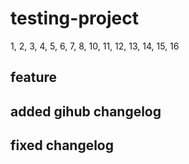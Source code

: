 # testing-project

1, 2, 3, 4, 5, 6, 7, 8, 10, 11, 12, 13, 14, 15, 16

## feature

## added gihub changelog

## fixed changelog
